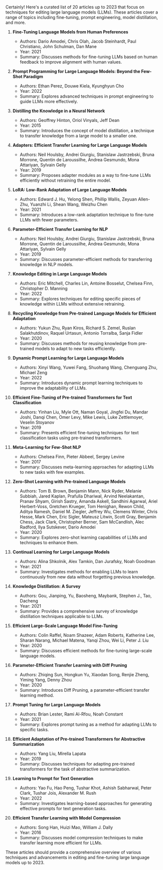 Certainly! Here's a curated list of 20 articles up to 2023 that focus on techniques for editing large language models (LLMs). These articles cover a range of topics including fine-tuning, prompt engineering, model distillation, and more.

1. **Fine-Tuning Language Models from Human Preferences**
   - Authors: Dario Amodei, Chris Olah, Jacob Steinhardt, Paul Christiano, John Schulman, Dan Mane
   - Year: 2021
   - Summary: Discusses methods for fine-tuning LLMs based on human feedback to improve alignment with human values.

2. **Prompt Programming for Large Language Models: Beyond the Few-Shot Paradigm**
   - Authors: Ethan Perez, Douwe Kiela, Kyunghyun Cho
   - Year: 2022
   - Summary: Explores advanced techniques in prompt engineering to guide LLMs more effectively.

3. **Distilling the Knowledge in a Neural Network**
   - Authors: Geoffrey Hinton, Oriol Vinyals, Jeff Dean
   - Year: 2015
   - Summary: Introduces the concept of model distillation, a technique to transfer knowledge from a large model to a smaller one.

4. **Adapters: Efficient Transfer Learning for Large Language Models**
   - Authors: Neil Houlsby, Andrei Giurgiu, Stanislaw Jastrzebski, Bruna Morrone, Quentin de Laroussilhe, Andrea Gesmundo, Mona Attariyan, Sylvain Gelly
   - Year: 2019
   - Summary: Proposes adapter modules as a way to fine-tune LLMs efficiently without retraining the entire model.

5. **LoRA: Low-Rank Adaptation of Large Language Models**
   - Authors: Edward J. Hu, Yelong Shen, Phillip Wallis, Zeyuan Allen-Zhu, Yuanzhi Li, Shean Wang, Weizhu Chen
   - Year: 2021
   - Summary: Introduces a low-rank adaptation technique to fine-tune LLMs with fewer parameters.

6. **Parameter-Efficient Transfer Learning for NLP**
   - Authors: Neil Houlsby, Andrei Giurgiu, Stanislaw Jastrzebski, Bruna Morrone, Quentin de Laroussilhe, Andrea Gesmundo, Mona Attariyan, Sylvain Gelly
   - Year: 2019
   - Summary: Discusses parameter-efficient methods for transferring knowledge in NLP models.

7. **Knowledge Editing in Large Language Models**
   - Authors: Eric Mitchell, Charles Lin, Antoine Bosselut, Chelsea Finn, Christopher D. Manning
   - Year: 2022
   - Summary: Explores techniques for editing specific pieces of knowledge within LLMs without extensive retraining.

8. **Recycling Knowledge from Pre-trained Language Models for Efficient Adaptation**
   - Authors: Yukun Zhu, Ryan Kiros, Richard S. Zemel, Ruslan Salakhutdinov, Raquel Urtasun, Antonio Torralba, Sanja Fidler
   - Year: 2020
   - Summary: Discusses methods for reusing knowledge from pre-trained models to adapt to new tasks efficiently.

9. **Dynamic Prompt Learning for Large Language Models**
   - Authors: Xinyi Wang, Yuwei Fang, Shuohang Wang, Chenguang Zhu, Michael Zeng
   - Year: 2022
   - Summary: Introduces dynamic prompt learning techniques to improve the adaptability of LLMs.

10. **Efficient Fine-Tuning of Pre-trained Transformers for Text Classification**
    - Authors: Yinhan Liu, Myle Ott, Naman Goyal, Jingfei Du, Mandar Joshi, Danqi Chen, Omer Levy, Mike Lewis, Luke Zettlemoyer, Veselin Stoyanov
    - Year: 2019
    - Summary: Presents efficient fine-tuning techniques for text classification tasks using pre-trained transformers.

11. **Meta-Learning for Few-Shot NLP**
    - Authors: Chelsea Finn, Pieter Abbeel, Sergey Levine
    - Year: 2017
    - Summary: Discusses meta-learning approaches for adapting LLMs to new tasks with few examples.

12. **Zero-Shot Learning with Pre-trained Language Models**
    - Authors: Tom B. Brown, Benjamin Mann, Nick Ryder, Melanie Subbiah, Jared Kaplan, Prafulla Dhariwal, Arvind Neelakantan, Pranav Shyam, Girish Sastry, Amanda Askell, Sandhini Agarwal, Ariel Herbert-Voss, Gretchen Krueger, Tom Henighan, Rewon Child, Aditya Ramesh, Daniel M. Ziegler, Jeffrey Wu, Clemens Winter, Chris Hesse, Mark Chen, Eric Sigler, Mateusz Litwin, Scott Gray, Benjamin Chess, Jack Clark, Christopher Berner, Sam McCandlish, Alec Radford, Ilya Sutskever, Dario Amodei
    - Year: 2020
    - Summary: Explores zero-shot learning capabilities of LLMs and techniques to enhance them.

13. **Continual Learning for Large Language Models**
    - Authors: Alina Shkolnik, Alex Tamkin, Dan Jurafsky, Noah Goodman
    - Year: 2021
    - Summary: Investigates methods for enabling LLMs to learn continuously from new data without forgetting previous knowledge.

14. **Knowledge Distillation: A Survey**
    - Authors: Gou, Jianping, Yu, Baosheng, Maybank, Stephen J., Tao, Dacheng
    - Year: 2021
    - Summary: Provides a comprehensive survey of knowledge distillation techniques applicable to LLMs.

15. **Efficient Large-Scale Language Model Fine-Tuning**
    - Authors: Colin Raffel, Noam Shazeer, Adam Roberts, Katherine Lee, Sharan Narang, Michael Matena, Yanqi Zhou, Wei Li, Peter J. Liu
    - Year: 2020
    - Summary: Discusses efficient methods for fine-tuning large-scale language models.

16. **Parameter-Efficient Transfer Learning with Diff Pruning**
    - Authors: Zhiqing Sun, Hongkun Yu, Xiaodan Song, Renjie Zheng, Yiming Yang, Denny Zhou
    - Year: 2020
    - Summary: Introduces Diff Pruning, a parameter-efficient transfer learning method.

17. **Prompt Tuning for Large Language Models**
    - Authors: Brian Lester, Rami Al-Rfou, Noah Constant
    - Year: 2021
    - Summary: Explores prompt tuning as a method for adapting LLMs to specific tasks.

18. **Efficient Adaptation of Pre-trained Transformers for Abstractive Summarization**
    - Authors: Yang Liu, Mirella Lapata
    - Year: 2019
    - Summary: Discusses techniques for adapting pre-trained transformers for the task of abstractive summarization.

19. **Learning to Prompt for Text Generation**
    - Authors: Yao Fu, Hao Peng, Tushar Khot, Ashish Sabharwal, Peter Clark, Tushar Jois, Alexander M. Rush
    - Year: 2022
    - Summary: Investigates learning-based approaches for generating effective prompts for text generation tasks.

20. **Efficient Transfer Learning with Model Compression**
    - Authors: Song Han, Huizi Mao, William J. Dally
    - Year: 2016
    - Summary: Discusses model compression techniques to make transfer learning more efficient for LLMs.

These articles should provide a comprehensive overview of various techniques and advancements in editing and fine-tuning large language models up to 2023.